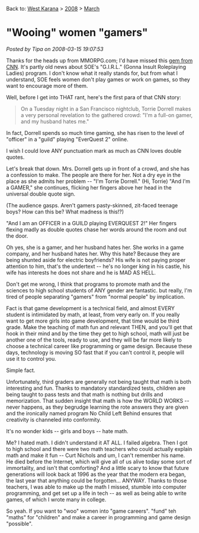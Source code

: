 Back to: [West Karana](/posts/westkarana.md) > [2008](/posts/2008/westkarana.md) > [March](./westkarana.md)
# "Wooing" women "gamers"

*Posted by Tipa on 2008-03-15 19:07:53*

Thanks for the heads up from MMORPG.com; I'd have missed this [gem from CNN](http://www.cnn.com/2008/TECH/ptech/02/27/women.gamers/). It's partly old news about SOE's "G.I.R.L." (Gonna Insult Roleplaying Ladies) program. I don't know what it really stands for, but from what I understand, SOE feels women don't play games or work on games, so they want to encourage more of them.

Well, before I get into THAT rant, here's the first para of that CNN story:


> On a Tuesday night in a San Francisco nightclub, Torrie Dorrell makes a very personal revelation to the gathered crowd: "I'm a full-on gamer, and my husband hates me."

In fact, Dorrell spends so much time gaming, she has risen to the level of "officer" in a "guild" playing "EverQuest 2" online.



I wish I could love ANY punctuation mark as much as CNN loves double quotes.

Let's break that down. Mrs. Dorrell gets up in front of a crowd, and she has a confession to make. The people are there for her. Not a dry eye in the place as she admits her problem -- "I'm Torrie Dorrell." (Hi, Torrie) "And I'm a GAMER," she continues, flicking her fingers above her head in the universal double quote sign.

(The audience gasps. Aren't gamers pasty-skinned, zit-faced teenage boys? How can this be? What madness is this!?)

"And I am an OFFICER in a GUILD playing EVERQUEST 2!" Her fingers flexing madly as double quotes chase her words around the room and out the door.

Oh yes, she is a gamer, and her husband hates her. She works in a game company, and her husband hates her. Why this hate? Because they are being shunted aside for electric boyfriends? His wife is not paying proper attention to him, that's the undertext -- he's no longer king in his castle, his wife has interests he does not share and he is MAD AS HELL.

Don't get me wrong, I think that programs to promote math and the sciences to high school students of ANY gender are fantastic. but really, I'm tired of people separating "gamers" from "normal people" by implication.

Fact is that game development is a technical field, and almost EVERY student is intimidated by math, at least, from very early on. If you really want to get more girls into game development, that time would be third grade. Make the teaching of math fun and relevant THEN, and you'll get that hook in their mind and by the time they get to high school, math will just be another one of the tools, ready to use, and they will be far more likely to choose a technical career like programming or game design. Because these days, technology is moving SO fast that if you can't control it, people will use it to control you.

Simple fact.

Unfortunately, third graders are generally not being taught that math is both interesting and fun. Thanks to mandatory standardized tests, children are being taught to pass tests and that math is nothing but drills and memorization. That sudden insight that math is how the WORLD WORKS -- never happens, as they begrudge learning the rote answers they are given and the ironically named program No Child Left Behind ensures that creativity is channeled into conformity.

It's no wonder kids -- girls and boys -- hate math.

Me? I hated math. I didn't understand it AT ALL. I failed algebra. Then I got to high school and there were two math teachers who could actually explain math and make it fun -- Curt Nichols and um, I can't remember his name. He died before the Internet, which will give all of us alive today some sort of immortality, and isn't that comforting? And a little scary to know that future generations will look back at 1996 as the year that the modern era began, the last year that anything could be forgotten... ANYWAY. Thanks to those teachers, I was able to make up the math I missed, stumble into computer programming, and get set up a life in tech -- as well as being able to write games, of which I wrote many in college.

So yeah. If you want to "woo" women into "game careers". "fund" teh "maths" for "children" and make a career in programming and game design "possible".

